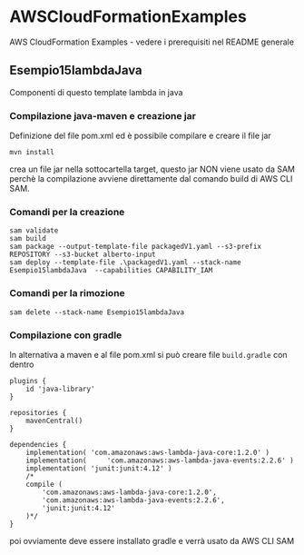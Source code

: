 # AWSCloudFormationExamples
AWS CloudFormation Examples - vedere i prerequisiti nel README generale

## Esempio15lambdaJava
Componenti di questo template lambda in java


### Compilazione java-maven e creazione jar
Definizione del file pom.xml ed è possibile compilare e creare il file jar
```
mvn install
```
crea un file jar nella sottocartella target, questo jar NON viene usato da SAM perchè la compilazione avviene direttamente dal comando build di AWS CLI SAM.

### Comandi per la creazione
```
sam validate
sam build
sam package --output-template-file packagedV1.yaml --s3-prefix REPOSITORY --s3-bucket alberto-input
sam deploy --template-file .\packagedV1.yaml --stack-name Esempio15lambdaJava  --capabilities CAPABILITY_IAM 
```

### Comandi per la rimozione
```
sam delete --stack-name Esempio15lambdaJava
```


### Compilazione con gradle
In alternativa a maven e al file pom.xml si può creare file `build.gradle` con dentro
```
plugins {
    id 'java-library'
}

repositories {
    mavenCentral()
}

dependencies {
    implementation( 'com.amazonaws:aws-lambda-java-core:1.2.0' )
    implementation(     'com.amazonaws:aws-lambda-java-events:2.2.6' )
    implementation( 'junit:junit:4.12' )
    /*
    compile (
        'com.amazonaws:aws-lambda-java-core:1.2.0',
        'com.amazonaws:aws-lambda-java-events:2.2.6',
        'junit:junit:4.12'
    )*/
}
```
poi ovviamente deve essere installato gradle e verrà usato da AWS CLI SAM